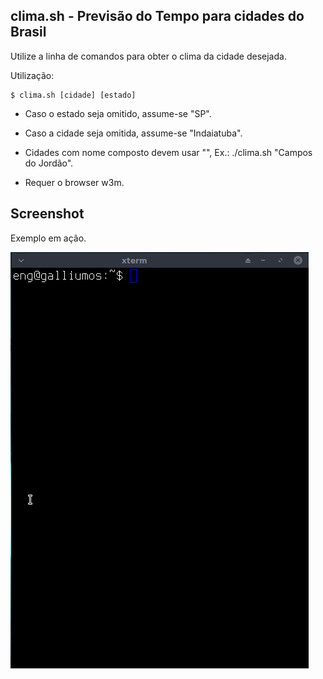 clima.sh - Previsão do Tempo para cidades do Brasil
---------------------------------------------------

Utilize a linha de comandos para obter o clima da cidade desejada.

Utilização:

```
$ clima.sh [cidade] [estado]
```

- Caso o estado seja omitido, assume-se "SP".
- Caso a cidade seja omitida, assume-se "Indaiatuba".
- Cidades com nome composto devem usar "", Ex.: ./clima.sh "Campos do Jordão".

- Requer o browser w3m.

Screenshot
----------
Exemplo em ação.

![Example](images/clima.gif)



